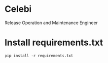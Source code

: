 # Celebi
Release Operation and Maintenance Engineer

# Install requirements.txt

    pip install -r requirements.txt

